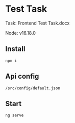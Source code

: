 # Test Task

Task:  Frontend Test Task.docx

Node:  v16.18.0


## Install

```
npm i 
```


## Api config

```
/src/config/default.json
```

## Start

```
ng serve
```